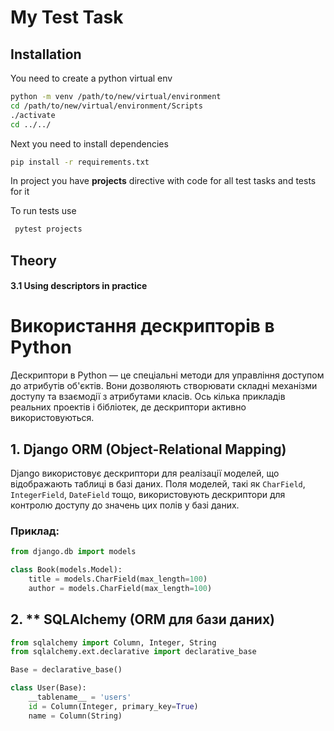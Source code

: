 # My Test Task 

## Installation

You need to create a python virtual env 
```bash
python -m venv /path/to/new/virtual/environment
cd /path/to/new/virtual/environment/Scripts
./activate
cd ../../
```

Next you need to install dependencies

```bash
pip install -r requirements.txt
```
In project you have **projects** directive with code for all test tasks
and tests for it

To run tests use 
```bash
 pytest projects
```
## Theory
#### 3.1 Using descriptors in practice
# Використання дескрипторів в Python

Дескриптори в Python — це спеціальні методи для управління доступом до атрибутів об'єктів. Вони дозволяють створювати складні механізми доступу та взаємодії з атрибутами класів. Ось кілька прикладів реальних проектів і бібліотек, де дескриптори активно використовуються.

## 1. **Django ORM (Object-Relational Mapping)**

Django використовує дескриптори для реалізації моделей, що відображають таблиці в базі даних. Поля моделей, такі як `CharField`, `IntegerField`, `DateField` тощо, використовують дескриптори для контролю доступу до значень цих полів у базі даних.

### Приклад:
```python
from django.db import models

class Book(models.Model):
    title = models.CharField(max_length=100)
    author = models.CharField(max_length=100)
```
## 2. **  SQLAlchemy (ORM для бази даних)
```python
from sqlalchemy import Column, Integer, String
from sqlalchemy.ext.declarative import declarative_base

Base = declarative_base()

class User(Base):
    __tablename__ = 'users'
    id = Column(Integer, primary_key=True)
    name = Column(String)
```
